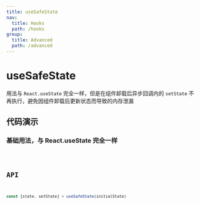 ```yaml
---
title: useSafeState
nav:
  title: Hooks
  path: /hooks
group:
  title: Advanced
  path: /advanced
---
```


# useSafeState
用法与 `React.useState` 完全一样，但是在组件卸载后异步回调内的 `setState` 不再执行，避免因组件卸载后更新状态而导致的内存泄漏

## 代码演示

### 基础用法，与 React.useState 完全一样

<code src="./demo/demo1.tsx" />

## API

```typescript
const [state, setState] = useSafeState(initialState)
```
